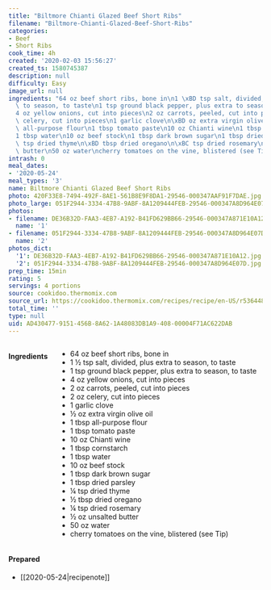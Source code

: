```yaml
---
title: "Biltmore Chianti Glazed Beef Short Ribs"
filename: "Biltmore-Chianti-Glazed-Beef-Short-Ribs"
categories:
- Beef
- Short Ribs
cook_time: 4h
created: '2020-02-03 15:56:27'
created_ts: 1580745387
description: null
difficulty: Easy
image_url: null
ingredients: "64 oz beef short ribs, bone in\n1 \xBD tsp salt, divided, plus extra\
  \ to season, to taste\n1 tsp ground black pepper, plus extra to season, to taste\n\
  4 oz yellow onions, cut into pieces\n2 oz carrots, peeled, cut into pieces\n2 oz\
  \ celery, cut into pieces\n1 garlic clove\n\xBD oz extra virgin olive oil\n1 tbsp\
  \ all-purpose flour\n1 tbsp tomato paste\n10 oz Chianti wine\n1 tbsp cornstarch\n\
  1 tbsp water\n10 oz beef stock\n1 tbsp dark brown sugar\n1 tbsp dried parsley\n\xBC\
  \ tsp dried thyme\n\xBD tbsp dried oregano\n\xBC tsp dried rosemary\n\xBD oz unsalted\
  \ butter\n50 oz water\ncherry tomatoes on the vine, blistered (see Tip)"
intrash: 0
meal_dates:
- '2020-05-24'
meal_types: '3'
name: Biltmore Chianti Glazed Beef Short Ribs
photo: 420F33E8-7494-492F-8AE1-561B8E9F8DA1-29546-000347AAF91F7DAE.jpg
photo_large: 051F2944-3334-47B8-9ABF-8A1209444FEB-29546-000347A8D964E07D.jpg
photos:
- filename: DE36B32D-FAA3-4EB7-A192-B41FD629BB66-29546-000347A871E10A12.jpg
  name: '1'
- filename: 051F2944-3334-47B8-9ABF-8A1209444FEB-29546-000347A8D964E07D.jpg
  name: '2'
photos_dict:
  '1': DE36B32D-FAA3-4EB7-A192-B41FD629BB66-29546-000347A871E10A12.jpg
  '2': 051F2944-3334-47B8-9ABF-8A1209444FEB-29546-000347A8D964E07D.jpg
prep_time: 15min
rating: 5
servings: 4 portions
source: cookidoo.thermomix.com
source_url: https://cookidoo.thermomix.com/recipes/recipe/en-US/r536448
total_time: ''
type: null
uid: AD430477-9151-456B-8A62-1A48083DB1A9-408-00004F71AC622DAB
---
```

<div class="large-8 medium-7 columns" id="writeup">	</div><!-- #writeup -->
</div><!-- #row-one -->
<div class="row" id="row-two">	<div class="medium-4 small-5 columns"><h4 id="ingredients">Ingredients</h4><div class="box box-ingredients content"><ul>
<li>64 oz beef short ribs, bone in</li>
<li>1 ½ tsp salt, divided, plus extra to season, to taste</li>
<li>1 tsp ground black pepper, plus extra to season, to taste</li>
<li>4 oz yellow onions, cut into pieces</li>
<li>2 oz carrots, peeled, cut into pieces</li>
<li>2 oz celery, cut into pieces</li>
<li>1 garlic clove</li>
<li>½ oz extra virgin olive oil</li>
<li>1 tbsp all-purpose flour</li>
<li>1 tbsp tomato paste</li>
<li>10 oz Chianti wine</li>
<li>1 tbsp cornstarch</li>
<li>1 tbsp water</li>
<li>10 oz beef stock</li>
<li>1 tbsp dark brown sugar</li>
<li>1 tbsp dried parsley</li>
<li>¼ tsp dried thyme</li>
<li>½ tbsp dried oregano</li>
<li>¼ tsp dried rosemary</li>
<li>½ oz unsalted butter</li>
<li>50 oz water</li>
<li>cherry tomatoes on the vine, blistered (see Tip)</li>
</ul>
</div>	</div>	<div class="medium-6 small-7 columns">	</div>	<div class="medium-2 columns" id="photo-sidebar">		<div class="" id="meals"><h4>Prepared</h4><ul>
<li>[[2020-05-24|recipenote]]</li>
</ul>
		</div>